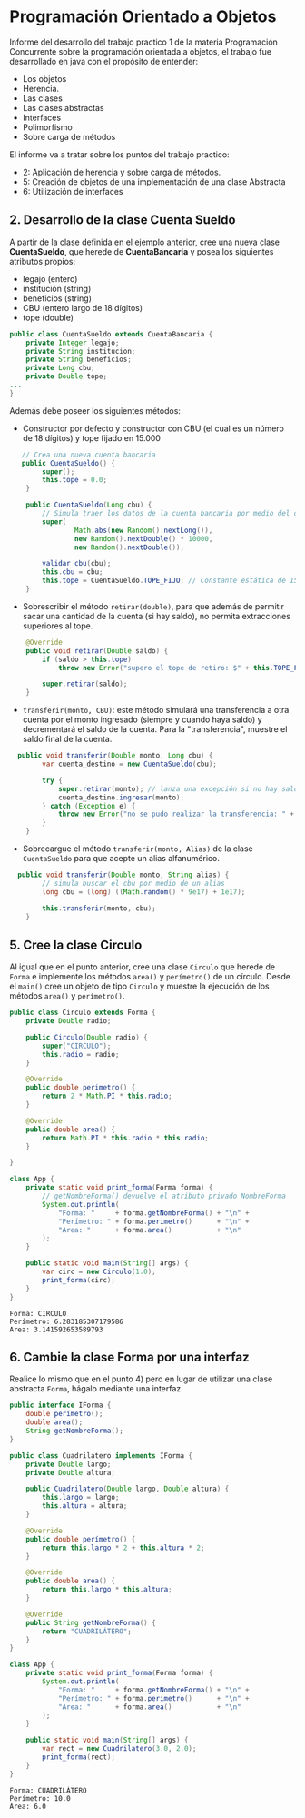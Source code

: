 # Programación Orientado a Objetos
Informe del desarrollo del trabajo practico 1 de la materia Programación Concurrente
sobre la programación orientada a objetos, el trabajo fue desarrollado en java con el
propósito de entender:
- Los objetos
- Herencia.
- Las clases
- Las clases abstractas
- Interfaces
- Polimorfismo
- Sobre carga de métodos

El informe va a tratar sobre los puntos del trabajo practico:

- 2: Aplicación de herencia y sobre carga de métodos.
- 5: Creación de objetos de una implementación de una clase Abstracta
- 6: Utilización de interfaces

## 2. Desarrollo de la clase Cuenta Sueldo
A partir de la clase definida en el ejemplo anterior, cree una nueva clase **CuentaSueldo**, que herede de **CuentaBancaria** y posea los siguientes atributos propios:
- legajo (entero)
- institución (string)
- beneficios (string)
- CBU (entero largo de 18 dígitos)
- tope (double)

```java
public class CuentaSueldo extends CuentaBancaria {
    private Integer legajo;
    private String institucion;
    private String beneficios;
    private Long cbu;
    private Double tope;
...
}

```

Además debe poseer los siguientes métodos:
- Constructor por defecto y constructor con CBU (el cual es un número de 18 dígitos) y tope fijado en 15.000
```java
   // Crea una nueva cuenta bancaria
   public CuentaSueldo() {
        super();
        this.tope = 0.0;
    }

    public CuentaSueldo(Long cbu) {
        // Simula traer los datos de la cuenta bancaria por medio del cbu
        super(
                Math.abs(new Random().nextLong()),
                new Random().nextDouble() * 10000,
                new Random().nextDouble());

        validar_cbu(cbu);
        this.cbu = cbu;
        this.tope = CuentaSueldo.TOPE_FIJO; // Constante estática de 15.000
    }
```
- Sobrescribir el método `retirar(double)`, para que además de permitir sacar una cantidad de la cuenta (si hay saldo), no permita extracciones superiores al tope.
```java
    @Override
    public void retirar(Double saldo) {
        if (saldo > this.tope)
            throw new Error("supero el tope de retiro: $" + this.TOPE_FIJO);

        super.retirar(saldo);
    }

```
- `transferir(monto, CBU)`: este método simulará una transferencia a otra cuenta por el monto ingresado (siempre y cuando haya saldo) y decrementará el saldo de la cuenta. Para la "transferencia", muestre el saldo final de la cuenta.
```java
  public void transferir(Double monto, Long cbu) {
        var cuenta_destino = new CuentaSueldo(cbu);

        try {
            super.retirar(monto); // lanza una excepción si no hay saldo 
            cuenta_destino.ingresar(monto);
        } catch (Exception e) {
            throw new Error("no se pudo realizar la transferencia: " + e.getMessage());
        }
    }
```

- Sobrecargue el método `transferir(monto, Alias)` de la clase `CuentaSueldo` para que acepte un alias alfanumérico.
```java
  public void transferir(Double monto, String alias) {
        // simula buscar el cbu por medio de un alias
        long cbu = (long) ((Math.random() * 9e17) + 1e17);

        this.transferir(monto, cbu);
    }
```

## 5. Cree la clase Circulo
Al igual que en el punto anterior, cree una clase `Circulo` que herede de `Forma` e implemente los métodos `area()` y `perímetro()` de un círculo. Desde el `main()` cree un objeto de tipo `Circulo` y muestre la ejecución de los métodos `area()` y `perímetro()`.

```java
public class Circulo extends Forma {
    private Double radio;

    public Circulo(Double radio) {
        super("CIRCULO");
        this.radio = radio;
    }

    @Override
    public double perimetro() {
        return 2 * Math.PI * this.radio;
    }

    @Override
    public double area() {
        return Math.PI * this.radio * this.radio;
    }

}
```

```java
class App {
    private static void print_forma(Forma forma) {
        // getNombreForma() devuelve el atributo privado NombreForma
        System.out.println(
            "Forma: "     + forma.getNombreForma() + "\n" +
            "Perímetro: " + forma.perimetro()      + "\n" +
            "Area: "      + forma.area()           + "\n"
        );
    }

    public static void main(String[] args) {
        var circ = new Circulo(1.0);
        print_forma(circ);
    }
}
```

```console
Forma: CIRCULO
Perímetro: 6.283185307179586
Area: 3.141592653589793
```
## 6. Cambie la clase Forma por una interfaz
Realice lo mismo que en el punto 4) pero en lugar de utilizar una clase abstracta `Forma`, hágalo mediante una interfaz.

```java
public interface IForma {
    double perímetro();
    double area();
    String getNombreForma();
}
```

```java
public class Cuadrilatero implements IForma {
    private Double largo;
    private Double altura;

    public Cuadrilatero(Double largo, Double altura) {
        this.largo = largo;
        this.altura = altura;
    }

    @Override
    public double perímetro() {
        return this.largo * 2 + this.altura * 2;
    }

    @Override
    public double area() {
        return this.largo * this.altura;
    }

    @Override
    public String getNombreForma() {
        return "CUADRILÁTERO";
    }
}
```
```java
class App {
    private static void print_forma(Forma forma) {
        System.out.println(
            "Forma: "     + forma.getNombreForma() + "\n" +
            "Perímetro: " + forma.perimetro()      + "\n" +
            "Area: "      + forma.area()           + "\n"
        );
    }

    public static void main(String[] args) {
        var rect = new Cuadrilatero(3.0, 2.0);
        print_forma(rect);
    }
}
```
```console
Forma: CUADRILÁTERO
Perímetro: 10.0
Area: 6.0
```